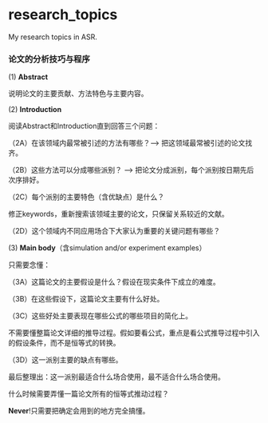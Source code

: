 # research_topics

My research topics in ASR.

### 论文的分析技巧与程序

(1) **Abstract**

说明论文的主要贡献、方法特色与主要内容。

(2) **Introduction**

阅读Abstract和Introduction直到回答三个问题：

（2A）在该领域内最常被引述的方法有哪些？--> 把这领域最常被引述的论文找齐。

（2B）这些方法可以分成哪些派别？ --> 把论文分成派别，每个派别按日期先后次序排好。

（2C）每个派别的主要特色（含优缺点）是什么？

修正keywords，重新搜索该领域主要的论文，只保留关系较近的文献。

（2D）这个领域内不同应用场合下大家认为重要的关键问题有哪些？

(3) **Main body**（含simulation and/or experiment examples）

只需要念懂：

（3A）这篇论文的主要假设是什么？假设在现实条件下成立的难度。

（3B）在这些假设下，这篇论文主要有什么好处。

（3C）这些好处主要表现在哪些公式的哪些项目的简化上。

不需要懂整篇论文详细的推导过程。假如要看公式，重点是看公式推导过程中引入的假设条件，而不是恒等式的转换。

（3D）这一派别主要的缺点有哪些。

最后整理出：这一派别最适合什么场合使用，最不适合什么场合使用。



什么时候需要弄懂一篇论文所有的恒等式推动过程？

**Never**!只需要把确定会用到的地方完全搞懂。

